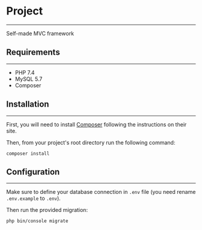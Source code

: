 # Project 

------------

Self-made MVC framework

## Requirements

------------

* PHP 7.4
* MySQL 5.7
* Composer

## Installation

------------

First, you will need to install [Composer](http://getcomposer.org/) following the instructions on their site.

Then, from your project's root directory run the following command:

```
composer install
```

## Configuration

------------

Make sure to define your database connection in `.env` file 
(you need rename `.env.example` to `.env`).

Then run the provided migration:

```
php bin/console migrate
```

